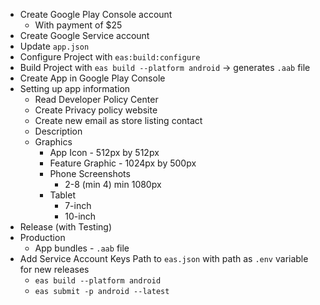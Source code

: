 - Create Google Play Console account
  - With payment of $25
- Create Google Service account
- Update `app.json`
- Configure Project with `eas:build:configure`
- Build Project with `eas build --platform android` -> generates `.aab` file
- Create App in Google Play Console
- Setting up app information
  - Read Developer Policy Center
  - Create Privacy policy website
  - Create new email as store listing contact
  - Description
  - Graphics
    - App Icon - 512px by 512px
    - Feature Graphic - 1024px by 500px
    - Phone Screenshots
      - 2-8 (min 4) min 1080px
    - Tablet
      - 7-inch
      - 10-inch
- Release (with Testing)
- Production
  - App bundles - `.aab` file
- Add Service Account Keys Path to `eas.json` with path as `.env` variable for new releases
  - `eas build --platform android`
  - `eas submit -p android --latest`